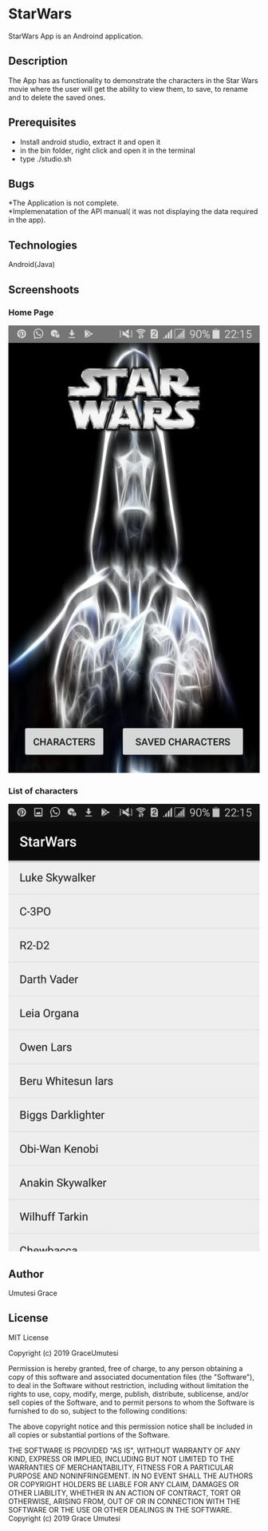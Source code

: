 # StarWars
StarWars App is an Androind application.
## Description
The App has as functionality to demonstrate the characters in the Star Wars movie where the user will get the ability to view them, to save, to rename and to delete the saved ones.
## Prerequisites
* Install android studio, extract it and open it
* in the bin folder, right click and open it in the terminal
* type ./studio.sh
## Bugs
*The Application is not complete.<br> 
*Implemenatation of the API manual( it was not displaying the data required in the app).
## Technologies
Android(Java)
## Screenshoots
<h3>Home Page</h3>
<img src="pictures/home.png">
<h3>List of characters</h3>
<img src="pictures/list.png">
<h2> Author</h2>
Umutesi Grace
<h2> License </h2>
MIT License

Copyright (c) 2019 GraceUmutesi

Permission is hereby granted, free of charge, to any person obtaining a copy of this software and associated documentation files (the "Software"), to deal in the Software without restriction, including without limitation the rights to use, copy, modify, merge, publish, distribute, sublicense, and/or sell copies of the Software, and to permit persons to whom the Software is furnished to do so, subject to the following conditions:

The above copyright notice and this permission notice shall be included in all copies or substantial portions of the Software.

THE SOFTWARE IS PROVIDED "AS IS", WITHOUT WARRANTY OF ANY KIND, EXPRESS OR IMPLIED, INCLUDING BUT NOT LIMITED TO THE WARRANTIES OF MERCHANTABILITY, FITNESS FOR A PARTICULAR PURPOSE AND NONINFRINGEMENT. IN NO EVENT SHALL THE AUTHORS OR COPYRIGHT HOLDERS BE LIABLE FOR ANY CLAIM, DAMAGES OR OTHER LIABILITY, WHETHER IN AN ACTION OF CONTRACT, TORT OR OTHERWISE, ARISING FROM, OUT OF OR IN CONNECTION WITH THE SOFTWARE OR THE USE OR OTHER DEALINGS IN THE SOFTWARE. Copyright (c) 2019 Grace Umutesi


